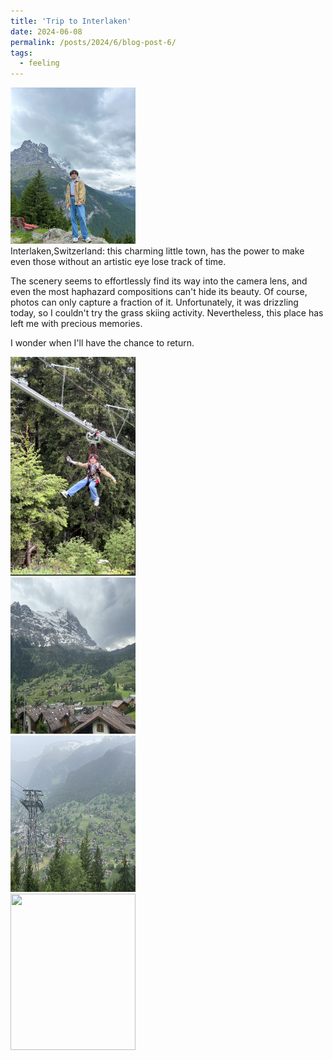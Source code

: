 ```yaml
---
title: 'Trip to Interlaken'
date: 2024-06-08 
permalink: /posts/2024/6/blog-post-6/
tags:
  - feeling
---
```


<img src='/images/interlaken1.jpeg' height="250" width="200"> <br>
Interlaken,Switzerland: this charming little town, has the power to make even those without an artistic eye lose track of time. 

The scenery seems to effortlessly find its way into the camera lens, and even the most haphazard compositions can't hide its beauty. Of course, photos can only capture a fraction of it. Unfortunately, it was drizzling today, so I couldn't try the grass skiing activity. Nevertheless, this place has left me with precious memories. 

I wonder when I'll have the chance to return.

<img src='/images/interlaken2.jpeg' height="350" width="200"> <br>
<img src='/images/interlaken3.JPG' height="250" width="200"> <br>
<img src='/images/interlaken4.JPG' height="250" width="200"> <br>
<img src='/images/interlaken5.JPG' height="250" width="200"> <br>
